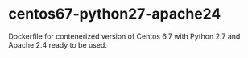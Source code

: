 # centos67-python27-apache24
Dockerfile for contenerized version of Centos 6.7 with Python 2.7 and Apache 2.4 ready to be used.
